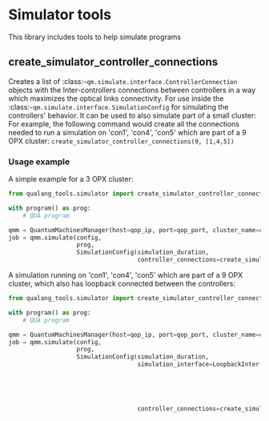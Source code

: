 # Simulator tools
This library includes tools to help simulate programs

## create_simulator_controller_connections
Creates a list of :class:`~qm.simulate.interface.ControllerConnection` objects with the Inter-controllers connections between controllers in a way which maximizes the optical links connectivity.
For use inside the :class:`~qm.simulate.interface.SimulationConfig` for simulating the controllers' behavior.
It can be used to also simulate part of a small cluster: For example, the following command would create all the connections
needed to run a simulation on 'con1', 'con4', 'con5' which are part of a 9 OPX cluster: `create_simulator_controller_connections(9, [1,4,5])`

### Usage example
A simple example for a 3 OPX cluster:
```python
from qualang_tools.simulator import create_simulator_controller_connections

with program() as prog:
    # QUA program 

qmm = QuantumMachinesManager(host=qop_ip, port=qop_port, cluster_name=cluster_name)
job = qmm.simulate(config,
                   prog,
                   SimulationConfig(simulation_duration,
                                    controller_connections=create_simulator_controller_connections(3)))
```
 
A simulation running on 'con1', 'con4', 'con5' which are part of a 9 OPX cluster, which also has loopback connected between the controllers:
```python
from qualang_tools.simulator import create_simulator_controller_connections

with program() as prog:
    # QUA program 

qmm = QuantumMachinesManager(host=qop_ip, port=qop_port, cluster_name=cluster_name)
job = qmm.simulate(config,
                   prog,
                   SimulationConfig(simulation_duration,
                                    simulation_interface=LoopbackInterface([('con1', 1, 'con4', 1),
                                                                            ('con1', 2, 'con4', 2),
                                                                            ('con4', 1, 'con1', 1),
                                                                            ('con4', 2, 'con1', 2),
                                                                            ],
                                                                           latency=168),
                                    controller_connections=create_simulator_controller_connections(9, [1,4,5])))
```